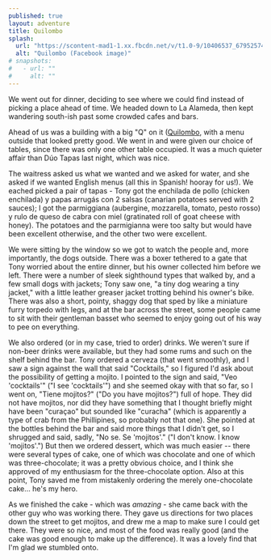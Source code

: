 ```yaml
---
published: true
layout: adventure
title: Quilombo
splash:
  url: "https://scontent-mad1-1.xx.fbcdn.net/v/t1.0-9/10406537_679525745472312_145046509725539020_n.jpg?oh=c0735648dfe76e856b47ebfbb683f925&oe=58B4DD05"
  alt: "Quilombo (Facebook image)"
# snapshots:
#   - url: ""
#     alt: ""
---
```


We went out for dinner, deciding to see where we could find instead of picking a place ahead of time. We headed down to La Alameda, then kept wandering south-ish past some crowded cafes and bars.

Ahead of us was a building with a big "Q" on it ([Quilombo](https://www.facebook.com/quilombocafesevilla), with a menu outside that looked pretty good. We went in and were given our choice of tables, since there was only one other table occupied. It was a much quieter affair than Dúo Tapas last night, which was nice.

The waitress asked us what we wanted and we asked for water, and she asked if we wanted English menus (all this in Spanish! hooray for us!). We eached picked a pair of tapas - Tony got the enchilada de pollo (chicken enchilada) y papas arrugás con 2 salsas (canarian potatoes served with 2 sauces); I got the parmiggiana (aubergine, mozzarella, tomato, pesto rosso) y rulo de queso de cabra con miel (gratinated roll of goat cheese with honey). The potatoes and the parmigianna were too salty but would have been excellent otherwise, and the other two were excellent.

We were sitting by the window so we got to watch the people and, more importantly, the dogs outside. There was a boxer tethered to a gate that Tony worried about the entire dinner, but his owner collected him before we left. There were a number of sleek sighthound types that walked by, and a few small dogs with jackets; Tony saw one, "a tiny dog wearing a tiny jacket," with a little leather greaser jacket trotting behind his owner's bike. There was also a short, pointy, shaggy dog that sped by like a miniature furry torpedo with legs, and at the bar across the street, some people came to sit with their gentleman basset who seemed to enjoy going out of his way to pee on everything.

We also ordered (or in my case, tried to order) drinks. We weren't sure if non-beer drinks were available, but they had some rums and such on the shelf behind the bar. Tony ordered a cerveza (that went smoothly), and I saw a sign against the wall that said "Cocktails," so I figured I'd ask about the possibility of getting a mojito. I pointed to the sign and said, "Veo 'cocktails'" ("I see 'cocktails'") and she seemed okay with that so far, so I went on, "Tiene mojitos?" ("Do you have mojitos?") full of hope. They did not have mojitos, nor did they have something that I thought briefly might have been "curaçao" but sounded like "curacha" (which is apparently a type of crab from the Phillipines, so probably not that one). She pointed at the bottles behind the bar and said more things that I didn't get, so I shrugged and said, sadly, "No se. Se 'mojitos'." ("I don't know. I know 'mojitos'.") But then we ordered dessert, which was much easier -- there were several types of cake, one of which was chocolate and one of which was three-chocolate; it was a pretty obvious choice, and I think she approved of my enthusiasm for the three-chocolate option. Also at this point, Tony saved me from mistakenly ordering the merely one-chocolate cake... he's my hero.

As we finished the cake - which was *amazing* - she came back with the other guy who was working there. They gave us directions for two places down the street to get mojitos, and drew me a map to make sure I could get there. They were so nice, and most of the food was really good (and the cake was good enough to make up the difference). It was a lovely find that I'm glad we stumbled onto.
